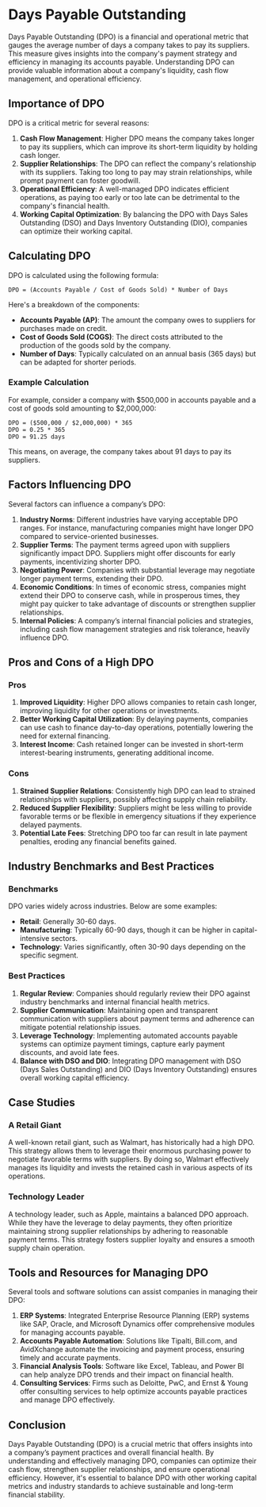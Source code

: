# Days Payable Outstanding

Days Payable Outstanding (DPO) is a financial and operational metric that gauges the average number of days a company takes to pay its suppliers. This measure gives insights into the company's payment strategy and efficiency in managing its accounts payable. Understanding DPO can provide valuable information about a company's liquidity, cash flow management, and operational efficiency.

## Importance of DPO

DPO is a critical metric for several reasons:

1. **Cash Flow Management**: Higher DPO means the company takes longer to pay its suppliers, which can improve its short-term liquidity by holding cash longer.
2. **Supplier Relationships**: The DPO can reflect the company's relationship with its suppliers. Taking too long to pay may strain relationships, while prompt payment can foster goodwill.
3. **Operational Efficiency**: A well-managed DPO indicates efficient operations, as paying too early or too late can be detrimental to the company's financial health.
4. **Working Capital Optimization**: By balancing the DPO with Days Sales Outstanding (DSO) and Days Inventory Outstanding (DIO), companies can optimize their working capital.

## Calculating DPO

DPO is calculated using the following formula:

```plaintext
DPO = (Accounts Payable / Cost of Goods Sold) * Number of Days
```

Here's a breakdown of the components:

- **Accounts Payable (AP)**: The amount the company owes to suppliers for purchases made on credit.
- **Cost of Goods Sold (COGS)**: The direct costs attributed to the production of the goods sold by the company.
- **Number of Days**: Typically calculated on an annual basis (365 days) but can be adapted for shorter periods.

### Example Calculation

For example, consider a company with $500,000 in accounts payable and a cost of goods sold amounting to $2,000,000:

```plaintext
DPO = ($500,000 / $2,000,000) * 365
DPO = 0.25 * 365
DPO = 91.25 days
```

This means, on average, the company takes about 91 days to pay its suppliers.

## Factors Influencing DPO

Several factors can influence a company’s DPO:

1. **Industry Norms**: Different industries have varying acceptable DPO ranges. For instance, manufacturing companies might have longer DPO compared to service-oriented businesses.
2. **Supplier Terms**: The payment terms agreed upon with suppliers significantly impact DPO. Suppliers might offer discounts for early payments, incentivizing shorter DPO.
3. **Negotiating Power**: Companies with substantial leverage may negotiate longer payment terms, extending their DPO.
4. **Economic Conditions**: In times of economic stress, companies might extend their DPO to conserve cash, while in prosperous times, they might pay quicker to take advantage of discounts or strengthen supplier relationships.
5. **Internal Policies**: A company’s internal financial policies and strategies, including cash flow management strategies and risk tolerance, heavily influence DPO.

## Pros and Cons of a High DPO

### Pros

1. **Improved Liquidity**: Higher DPO allows companies to retain cash longer, improving liquidity for other operations or investments.
2. **Better Working Capital Utilization**: By delaying payments, companies can use cash to finance day-to-day operations, potentially lowering the need for external financing.
3. **Interest Income**: Cash retained longer can be invested in short-term interest-bearing instruments, generating additional income.

### Cons

1. **Strained Supplier Relations**: Consistently high DPO can lead to strained relationships with suppliers, possibly affecting supply chain reliability.
2. **Reduced Supplier Flexibility**: Suppliers might be less willing to provide favorable terms or be flexible in emergency situations if they experience delayed payments.
3. **Potential Late Fees**: Stretching DPO too far can result in late payment penalties, eroding any financial benefits gained.

## Industry Benchmarks and Best Practices

### Benchmarks

DPO varies widely across industries. Below are some examples:

- **Retail**: Generally 30-60 days.
- **Manufacturing**: Typically 60-90 days, though it can be higher in capital-intensive sectors.
- **Technology**: Varies significantly, often 30-90 days depending on the specific segment.

### Best Practices

1. **Regular Review**: Companies should regularly review their DPO against industry benchmarks and internal financial health metrics.
2. **Supplier Communication**: Maintaining open and transparent communication with suppliers about payment terms and adherence can mitigate potential relationship issues.
3. **Leverage Technology**: Implementing automated accounts payable systems can optimize payment timings, capture early payment discounts, and avoid late fees.
4. **Balance with DSO and DIO**: Integrating DPO management with DSO (Days Sales Outstanding) and DIO (Days Inventory Outstanding) ensures overall working capital efficiency.

## Case Studies

### A Retail Giant

A well-known retail giant, such as Walmart, has historically had a high DPO. This strategy allows them to leverage their enormous purchasing power to negotiate favorable terms with suppliers. By doing so, Walmart effectively manages its liquidity and invests the retained cash in various aspects of its operations.

### Technology Leader

A technology leader, such as Apple, maintains a balanced DPO approach. While they have the leverage to delay payments, they often prioritize maintaining strong supplier relationships by adhering to reasonable payment terms. This strategy fosters supplier loyalty and ensures a smooth supply chain operation.

## Tools and Resources for Managing DPO

Several tools and software solutions can assist companies in managing their DPO:

1. **ERP Systems**: Integrated Enterprise Resource Planning (ERP) systems like SAP, Oracle, and Microsoft Dynamics offer comprehensive modules for managing accounts payable.
2. **Accounts Payable Automation**: Solutions like Tipalti, Bill.com, and AvidXchange automate the invoicing and payment process, ensuring timely and accurate payments.
3. **Financial Analysis Tools**: Software like Excel, Tableau, and Power BI can help analyze DPO trends and their impact on financial health.
4. **Consulting Services**: Firms such as Deloitte, PwC, and Ernst & Young offer consulting services to help optimize accounts payable practices and manage DPO effectively.

## Conclusion

Days Payable Outstanding (DPO) is a crucial metric that offers insights into a company’s payment practices and overall financial health. By understanding and effectively managing DPO, companies can optimize their cash flow, strengthen supplier relationships, and ensure operational efficiency. However, it's essential to balance DPO with other working capital metrics and industry standards to achieve sustainable and long-term financial stability.